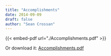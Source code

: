 ```yaml
---
title: "Accomplishments"
date: 2014-09-09
draft: false
author: "Sean Crossan"
---
```


{{< embed-pdf url="./Accomplishments.pdf" >}}

Or download it: [Accomplishments.pdf](Accomplishments.pdf)

